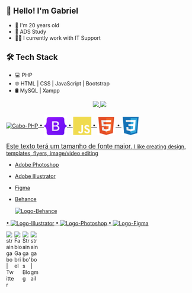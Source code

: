 ## 🤟 Hello! I'm Gabriel

- 👀 I'm 20 years old 
- 🧩 ADS Study
- 🧑‍💻 I currently work with IT Support

## 🛠 Tech Stack 
- 💻   PHP 
- 🌐   HTML | CSS | JavaScript | Bootstrap 
- 🛢    MySQL | Xampp 


<div align="center">
  <a href="https://github.com/gabronx">
  <img height="150em" src="https://github-readme-stats.vercel.app/api?username=gabronx&show_icons=true&theme=highcontrast&include_all_commits=true&count_private=true"/>
  <img height="150em" src="https://github-readme-stats.vercel.app/api/top-langs/?username=gabronx&layout=compact&langs_count=7&theme=highcontrast"/>
</div>

 <div style="display: inline_block"><br>

   <img align="center" alt="Gabo-PHP"  width="76" src="https://cdn.jsdelivr.net/gh/devicons/devicon/icons/php/php-original.svg" />
•
   <img align="center" alt="Logo-Bootstrap"  width="62" src="https://raw.githubusercontent.com/devicons/devicon/master/icons/bootstrap/bootstrap-original.svg" />
•
   <img align="center" alt="Logo-JS" width="50" src="https://raw.githubusercontent.com/devicons/devicon/master/icons/javascript/javascript-plain.svg" />
•
   <img align="center" alt="Logo-HTML5"  width="50" src="https://raw.githubusercontent.com/devicons/devicon/master/icons/html5/html5-original.svg" />
•
   <img align="center" alt="Logo-CSS3"  width="50" src="https://raw.githubusercontent.com/devicons/devicon/master/icons/css3/css3-original.svg" />
   
  
<span style="font-size:larger;">Este texto terá um tamanho de fonte maior.</span>
I like creating design, templates, flyers, image/video editing

- Adobe Photoshop
- Adobe Illustrator
- Figma
- Behance

  <img align="center" alt="Logo-Behance" width="50px" src="https://cdn.jsdelivr.net/gh/devicons/devicon@latest/icons/behance/behance-original.svg" />
•
  <img align="center" alt="Logo-Illustrator" width="50px" src="https://cdn.jsdelivr.net/gh/devicons/devicon@latest/icons/illustrator/illustrator-plain.svg" />
•
  <img align="center" alt="Logo-Photoshop" width="50px" src="https://cdn.jsdelivr.net/gh/devicons/devicon@latest/icons/photoshop/photoshop-original.svg" />
•
  <img align="center" alt="Logo-Figma" width="50px" src="https://cdn.jsdelivr.net/gh/devicons/devicon@latest/icons/figma/figma-original.svg" />
          

          
  
<div>  
  <a href="https://twitter.com/straingabo" target="_blank">
    <img align="left" alt="straingabo | Twitter" width="22px" src="https://cdn.jsdelivr.net/npm/simple-icons@v3/icons/twitter.svg" />
  </a>
  <a href="https://www.linkedin.com/in/fabio-gabriel-11b495225/" target="_blank">
    <img align="left" alt="Fabio Gabriel" width="22px" src="https://cdn.jsdelivr.net/npm/simple-icons@v3/icons/linkedin.svg" />
  </a>
  <a href="https://instagram.com/straingabo" target="_blank">
    <img align="left" alt="Straingabo's Blog" width="22px" src="https://cdn.jsdelivr.net/npm/simple-icons@3.0.1/icons/instagram.svg" />
  </a>
  <a href="https://gmail.com/mailto:fabiogabriel.sonic@gmail.com" target="_blank">
    <img align="left" alt="straingabo | gmail" width="22px" src="https://cdn.jsdelivr.net/npm/simple-icons@v3/icons/gmail.svg" />
  </a>
</div>
   
  

